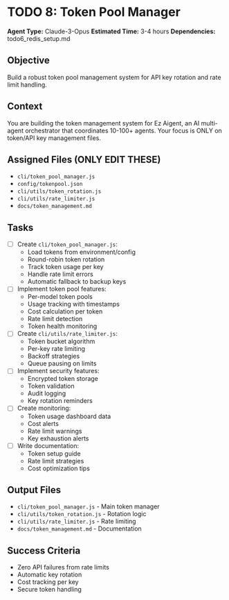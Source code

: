 # TODO 8: Token Pool Manager
**Agent Type:** Claude-3-Opus
**Estimated Time:** 3-4 hours
**Dependencies:** todo6_redis_setup.md

## Objective
Build a robust token pool management system for API key rotation and rate limit handling.

## Context
You are building the token management system for Ez Aigent, an AI multi-agent orchestrator that coordinates 10-100+ agents. Your focus is ONLY on token/API key management files.

## Assigned Files (ONLY EDIT THESE)
- `cli/token_pool_manager.js`
- `config/tokenpool.json` 
- `cli/utils/token_rotation.js`
- `cli/utils/rate_limiter.js`
- `docs/token_management.md`

## Tasks
- [ ] Create `cli/token_pool_manager.js`:
  - Load tokens from environment/config
  - Round-robin token rotation
  - Track token usage per key
  - Handle rate limit errors
  - Automatic fallback to backup keys
- [ ] Implement token pool features:
  - Per-model token pools
  - Usage tracking with timestamps
  - Cost calculation per token
  - Rate limit detection
  - Token health monitoring
- [ ] Create `cli/utils/rate_limiter.js`:
  - Token bucket algorithm
  - Per-key rate limiting
  - Backoff strategies
  - Queue pausing on limits
- [ ] Implement security features:
  - Encrypted token storage
  - Token validation
  - Audit logging
  - Key rotation reminders
- [ ] Create monitoring:
  - Token usage dashboard data
  - Cost alerts
  - Rate limit warnings
  - Key exhaustion alerts
- [ ] Write documentation:
  - Token setup guide
  - Rate limit strategies
  - Cost optimization tips

## Output Files
- `cli/token_pool_manager.js` - Main token manager
- `cli/utils/token_rotation.js` - Rotation logic
- `cli/utils/rate_limiter.js` - Rate limiting
- `docs/token_management.md` - Documentation

## Success Criteria
- Zero API failures from rate limits
- Automatic key rotation
- Cost tracking per key
- Secure token handling